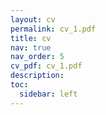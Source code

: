 ```yaml
---
layout: cv
permalink: cv_1.pdf
title: cv
nav: true
nav_order: 5
cv_pdf: cv_1.pdf
description:
toc:
  sidebar: left
---
```

